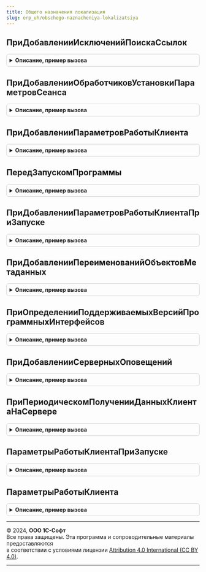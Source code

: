 ```yaml
---
title: Общего назначения локализация
slug: erp_uh/obschego-naznacheniya-lokalizatsiya
---
```



## ПриДобавленииИсключенийПоискаСсылок
<details style="margin: 1em 0; padding: 0.5em; border: 1px solid #ccc; border-radius: 6px;">

<summary style="font-weight: bold; cursor: pointer;">Описание, пример вызова</summary>

```bsl

// Определяет объекты метаданных и отдельные реквизиты, которые исключаются из результатов поиска ссылок,
// не учитываются при монопольном удалении помеченных, замене ссылок и в отчете по местам использования.
//
// См. ОбщегоНазначенияПереопределяемый.ПриДобавленииИсключенийПоискаСсылок
//
Процедура ПриДобавленииИсключенийПоискаСсылок(ИсключенияПоискаСсылок) Экспорт
```

Пример вызова
```bsl
ОбщегоНазначенияЛокализация.ПриДобавленииИсключенийПоискаСсылок(ИсключенияПоискаСсылок) 
```
</details>

## ПриДобавленииОбработчиковУстановкиПараметровСеанса
<details style="margin: 1em 0; padding: 0.5em; border: 1px solid #ccc; border-radius: 6px;">

<summary style="font-weight: bold; cursor: pointer;">Описание, пример вызова</summary>

```bsl

// Определяет соответствие имен параметров сеанса и обработчиков для их установки.
//
// В указанных модулях должна быть размещена процедура обработчика, в которую передаются параметры
//  ИмяПараметра           - Строка - имя параметра сеанса, который требуется установить.
//  УстановленныеПараметры - Массив - имена параметров, которые уже установлены.
//
// Далее пример процедуры обработчика для копирования в указанные модули.
//
// См. ОбщегоНазначенияПереопределяемый.ПриДобавленииОбработчиковУстановкиПараметровСеанса.
//
Процедура ПриДобавленииОбработчиковУстановкиПараметровСеанса(Обработчики) Экспорт
```

Пример вызова
```bsl
ОбщегоНазначенияЛокализация.ПриДобавленииОбработчиковУстановкиПараметровСеанса(Обработчики) 
```
</details>

## ПриДобавленииПараметровРаботыКлиента
<details style="margin: 1em 0; padding: 0.5em; border: 1px solid #ccc; border-radius: 6px;">

<summary style="font-weight: bold; cursor: pointer;">Описание, пример вызова</summary>

```bsl

// Позволяет задать значения параметров, необходимых для работы клиентского кода
// конфигурации без дополнительных серверных вызовов.
//
// см. ОбщегоНазначенияПереопределяемый.ПриДобавленииПараметровРаботыКлиента
//
Процедура ПриДобавленииПараметровРаботыКлиента(Параметры) Экспорт
```

Пример вызова
```bsl
ОбщегоНазначенияЛокализация.ПриДобавленииПараметровРаботыКлиента(Параметры) 
```
</details>

## ПередЗапускомПрограммы
<details style="margin: 1em 0; padding: 0.5em; border: 1px solid #ccc; border-radius: 6px;">

<summary style="font-weight: bold; cursor: pointer;">Описание, пример вызова</summary>

```bsl

// см. ОбщегоНазначенияПереопределяемый.ПередЗапускомПрограммы
Процедура ПередЗапускомПрограммы() Экспорт
```

Пример вызова
```bsl
ОбщегоНазначенияЛокализация.ПередЗапускомПрограммы() 
```
</details>

## ПриДобавленииПараметровРаботыКлиентаПриЗапуске
<details style="margin: 1em 0; padding: 0.5em; border: 1px solid #ccc; border-radius: 6px;">

<summary style="font-weight: bold; cursor: pointer;">Описание, пример вызова</summary>

```bsl

// Позволяет задать значения параметров, необходимых для работы клиентского кода
// при запуске конфигурации (в обработчиках событий ПередНачаломРаботыСистемы и ПриНачалеРаботыСистемы)
// без дополнительных серверных вызовов.
//
// см. ОбщегоНазначенияПереопределяемый.ПриДобавленииПараметровРаботыКлиентаПриЗапуске
//
Процедура ПриДобавленииПараметровРаботыКлиентаПриЗапуске(Параметры) Экспорт
```

Пример вызова
```bsl
ОбщегоНазначенияЛокализация.ПриДобавленииПараметровРаботыКлиентаПриЗапуске(Параметры) 
```
</details>

## ПриДобавленииПереименованийОбъектовМетаданных
<details style="margin: 1em 0; padding: 0.5em; border: 1px solid #ccc; border-radius: 6px;">

<summary style="font-weight: bold; cursor: pointer;">Описание, пример вызова</summary>

```bsl

// Вызывается при обновлении информационной базы для учета переименований подсистем и ролей в конфигурации.
//
// см. ОбщегоНазначенияПереопределяемый.ПриДобавленииПереименованийОбъектовМетаданных
//
Процедура ПриДобавленииПереименованийОбъектовМетаданных(Итог) Экспорт
```

Пример вызова
```bsl
ОбщегоНазначенияЛокализация.ПриДобавленииПереименованийОбъектовМетаданных(Итог) 
```
</details>

## ПриОпределенииПоддерживаемыхВерсийПрограммныхИнтерфейсов
<details style="margin: 1em 0; padding: 0.5em; border: 1px solid #ccc; border-radius: 6px;">

<summary style="font-weight: bold; cursor: pointer;">Описание, пример вызова</summary>

```bsl

// Определяет список версий программных интерфейсов, доступных через web-сервис InterfaceVersion.
//
// См. ОбщегоНазначенияПереопределяемый.ПриОпределенииПоддерживаемыхВерсийПрограммныхИнтерфейсов
//
Процедура ПриОпределенииПоддерживаемыхВерсийПрограммныхИнтерфейсов(ПоддерживаемыеВерсии) Экспорт
```

Пример вызова
```bsl
ОбщегоНазначенияЛокализация.ПриОпределенииПоддерживаемыхВерсийПрограммныхИнтерфейсов(ПоддерживаемыеВерсии) 
```
</details>

## ПриДобавленииСерверныхОповещений
<details style="margin: 1em 0; padding: 0.5em; border: 1px solid #ccc; border-radius: 6px;">

<summary style="font-weight: bold; cursor: pointer;">Описание, пример вызова</summary>

```bsl

// См. ОбщегоНазначенияПереопределяемый.ПриДобавленииСерверныхОповещений
Процедура ПриДобавленииСерверныхОповещений(Оповещения) Экспорт
```

Пример вызова
```bsl
ОбщегоНазначенияЛокализация.ПриДобавленииСерверныхОповещений(Оповещения) 
```
</details>

## ПриПериодическомПолученииДанныхКлиентаНаСервере
<details style="margin: 1em 0; padding: 0.5em; border: 1px solid #ccc; border-radius: 6px;">

<summary style="font-weight: bold; cursor: pointer;">Описание, пример вызова</summary>

```bsl

//см. ОбщегоНазначенияПереопределяемый.ПриПериодическомПолученииДанныхКлиентаНаСервере
Процедура ПриПериодическомПолученииДанныхКлиентаНаСервере(Параметры, Результаты) Экспорт
```

Пример вызова
```bsl
ОбщегоНазначенияЛокализация.ПриПериодическомПолученииДанныхКлиентаНаСервере(Параметры, Результаты) 
```
</details>

## ПараметрыРаботыКлиентаПриЗапуске
<details style="margin: 1em 0; padding: 0.5em; border: 1px solid #ccc; border-radius: 6px;">

<summary style="font-weight: bold; cursor: pointer;">Описание, пример вызова</summary>

```bsl

// см. ОбщегоНазначенияПереопределяемый.ПриДобавленииПараметровРаботыКлиентаПриЗапуске
//
Процедура ПараметрыРаботыКлиентаПриЗапуске(Параметры) Экспорт
```

Пример вызова
```bsl
ОбщегоНазначенияЛокализация.ПараметрыРаботыКлиентаПриЗапуске(Параметры) 
```
</details>

## ПараметрыРаботыКлиента
<details style="margin: 1em 0; padding: 0.5em; border: 1px solid #ccc; border-radius: 6px;">

<summary style="font-weight: bold; cursor: pointer;">Описание, пример вызова</summary>

```bsl

// см. ОбщегоНазначенияПереопределяемый.ПриДобавленииПараметровРаботыКлиента
//
Процедура ПараметрыРаботыКлиента(Параметры) Экспорт
```

Пример вызова
```bsl
ОбщегоНазначенияЛокализация.ПараметрыРаботыКлиента(Параметры) 
```
</details>

---

© 2024, **ООО 1С-Софт**  
Все права защищены. Эта программа и сопроводительные материалы предоставляются  
в соответствии с условиями лицензии [Attribution 4.0 International (CC BY 4.0)](https://creativecommons.org/licenses/by/4.0/legalcode).

---
